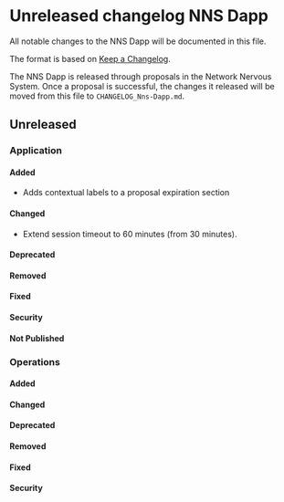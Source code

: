 # Unreleased changelog NNS Dapp

All notable changes to the NNS Dapp will be documented in this file.

The format is based on [Keep a Changelog](https://keepachangelog.com/en/1.0.0/).

The NNS Dapp is released through proposals in the Network Nervous System. Once a
proposal is successful, the changes it released will be moved from this file to
`CHANGELOG_Nns-Dapp.md`.

## Unreleased

### Application

#### Added

- Adds contextual labels to a proposal expiration section

#### Changed

- Extend session timeout to 60 minutes (from 30 minutes).

#### Deprecated

#### Removed

#### Fixed

#### Security

#### Not Published

### Operations

#### Added

#### Changed

#### Deprecated

#### Removed

#### Fixed

#### Security
